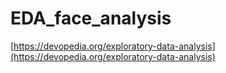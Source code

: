 # EDA_face_analysis

[https://devopedia.org/exploratory-data-analysis](https://devopedia.org/exploratory-data-analysis)
